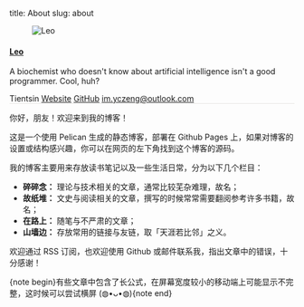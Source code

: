 title: About
slug: about

<aside class="post-author" style="margin-left: 0px;margin-right: 0px;border-top: none;border-bottom: 1px solid #e5e4e1;">
        <figure class="post-author-avatar">
            <img src="http://tseing.github.io/images/avatar.jpeg" alt="Leo" />
        </figure>
    <div class="post-author-bio">
        <h4 class="post-author-name"><a href="http://tseing.github.io/author/leo.html">Leo</a></h4>
        <p class="post-author-about">A biochemist who doesn't know about artificial intelligence isn't a good programmer. Cool, huh?</p>
        <span class="post-author-location"><i class="ic ic-location"></i> Tientsin</span>
        <span class="post-author-website"><a href="http://tseing.github.io"><i class="ic ic-link"></i> Website</a></span>
        <!-- Social linkes in alphabet order. -->
        <span class="post-author-github"><a target="_blank" href="https://github.com/Tseing"><i class="ic ic-link"></i> GitHub</a></span>
        <span class="post-author-email"><a target="_blank" href="mailto:im.yczeng@outlook.com"><i class="fa fa-envelope fa-fw"></i>  im.yczeng@outlook.com</a></span>
    </div>
    <div class="clear"></div>
</aside>

你好，朋友！欢迎来到我的博客！

这是一个使用 Pelican 生成的静态博客，部署在 Github Pages 上，如果对博客的设置或结构感兴趣，你可以在网页的左下角找到这个博客的源码。

我的博客主要用来存放读书笔记以及一些生活日常，分为以下几个栏目：

- **碎碎念：** 理论与技术相关的文章，通常比较芜杂难理，故名；
- **故纸堆：** 文史与阅读相关的文章，撰写的时候常常需要翻阅参考许多书籍，故名；
- **在路上：** 随笔与不严肃的文章；
- **山墙边：** 存放常用的链接与友链，取「天涯若比邻」之义。

欢迎通过 RSS 订阅，也欢迎使用 Github 或邮件联系我，指出文章中的错误，十分感谢！

{note begin}有些文章中包含了长公式，在屏幕宽度较小的移动端上可能显示不完整，这时候可以尝试横屏 (⁠◍⁠•⁠ᴗ⁠•⁠◍⁠){note end}

